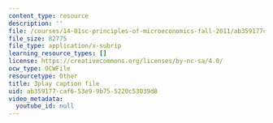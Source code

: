 ```yaml
---
content_type: resource
description: ''
file: /courses/14-01sc-principles-of-microeconomics-fall-2011/ab359177caf653e99b755220c53039d8_-5XT0Mzl72E.vtt
file_size: 82775
file_type: application/x-subrip
learning_resource_types: []
license: https://creativecommons.org/licenses/by-nc-sa/4.0/
ocw_type: OCWFile
resourcetype: Other
title: 3play caption file
uid: ab359177-caf6-53e9-9b75-5220c53039d8
video_metadata:
  youtube_id: null
---
```

